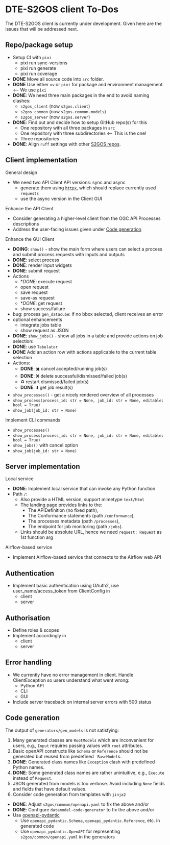 # DTE-S2GOS client To-Dos

The DTE-S2GOS client is currently under development.
Given here are the issues that will be addressed next.

## Repo/package setup

* Setup CI with `pixi`
  - pixi run sync-versions
  - pixi run generate
  - pixi run coverage
* **DONE** Move all source code into `src` folder.
* **DONE** Use either `uv` or `pixi` for package and environment management. <-- We use `pixi`
* **DONE**: We need three main packages in the end to avoid naming clashes:
  - `s2gos_client` (now `s2gos.client`)
  - `s2gos_common` (now `s2gos.common.models`)
  - `s2gos_server` (now `s2gos.server`)
* **DONE**: Find out and decide how to setup GitHub repo(s) for this
  - One repository with all three packages in `src`
  - One repository with three subdirectories  <-- This is the one!
  - Three repositories 
* **DONE**: Align `ruff` settings with other [S2GOS repos](https://github.com/s2gos-dev).

## Client implementation

General design

- We need two API Client API versions: sync and async
  - generate them using [`httpx`](https://github.com/encode/httpx), which 
    should replace currently used `requests`
  - use the async version in the Client GUI 

Enhance the API Client

- Consider generating a higher-level client from the 
  OGC API Processes descriptions
- Address the user-facing issues given under [Code generation](#code_generation)

Enhance the GUI Client

-  **DOING**: `show()` - show the main form where users can select a process 
  and submit process requests with inputs and outputs
  - **DONE**: select process
  - **DONE**: render input widgets
  - **DONE**: submit request
  - Actions
    - **DONE*: execute request 
    - open request 
    - save request 
    - save-as request
    - **DONE*: get request 
    - show success/failure
  - bug: process `gen_datacube`: if no bbox selected, client receives an error 
  - optional enhancements
    - integrate jobs table
    - show request as JSON
-  **DONE**: `show_jobs()` - show all jobs in a table and provide actions on job selection: 
  - **DONE**: use `Tabulator`
  - **DONE** Add an action row with actions applicable to the current table selection
  - Actions:
    - **DONE**: ✖️ cancel accepted/running job(s)
    - **DONE**: ❌ delete successful/dismissed/failed job(s)
    - ♻️️ restart dismissed/failed job(s)
    - **DONE**: ⬇️ get job result(s)
- `show_processes()` - get a nicely rendered overview of all processes 
- `show_process(process_id: str = None, job_id: str = None, editable: bool = True)`
- `show_job(job_id: str = None)`

Implement CLI commands
- `show_processes()`
- `show_process(process_id: str = None, job_id: str = None, editable: bool = True)`
- `show_jobs()` with cancel option
- `show_job(job_id: str = None)`

## Server implementation

Local service

- **DONE**: Implement local service that can invoke any Python function
- Path `/`:
  - Also provide a HTML version, support mimetype `text/html`
  - The landing page provides links to the:
    * The APIDefinition (no fixed path),
    * The Conformance statements (path `/conformance`),
    * The processes metadata (path `/processes`),
    * The endpoint for job monitoring (path `/jobs`).
  - Links should be absolute URL, hence we need `request: Request` as 1st function arg

Airflow-based service

- Implement Airflow-based service that connects to the Airflow web API

## Authentication

* Implement basic authentication using OAuth2, 
  use user_name/access_token from ClientConfig in
  - client 
  - server

## Authorisation

* Define roles & scopes
* Implement accordingly in
  - client 
  - server

## Error handling

* We currently have no error management in client. 
  Handle ClientException so users understand what went wrong:
  - Python API
  - CLI
  - GUI
* Include server traceback on internal server errors with 500 status

## Code generation

The output of `generators/gen_models` is not satisfying: 

1. Many generated classes are `RootModels` which are inconvenient for users, e.g.,
   `Input` requires passing values with `root` attributes.
2. Basic openAPI constructs like `Schema` or `Reference` should not be  
   generated but reused from predefined ` BaseModel`s.
3. **DONE**: Generated class names like `Exception` clash with predefined Python names.
4. **DONE**: Some generated class names are rather unintuitive, e.g., 
   `Execute` instead of `Request`.
5. JSON generated from models is too verbose. Avoid including `None` fields and 
   fields that have default values.
6. Consider code generation from templates with `jinja2`

- **DONE**: Adjust `s2gos/common/openapi.yaml` to fix the above and/or
- **DONE**: Configure `datamodel-code-generator` to fix the above and/or
- Use [openapi-pydantic](https://github.com/mike-oakley/openapi-pydantic)
  - Use `openapi_pydantic.Schema`, `openapi_pydantic.Reference`, etc. in generated code
  - Use `openapi_pydantic.OpenAPI` for representing `s2gos/common/openapi.yaml` in 
    the generators
